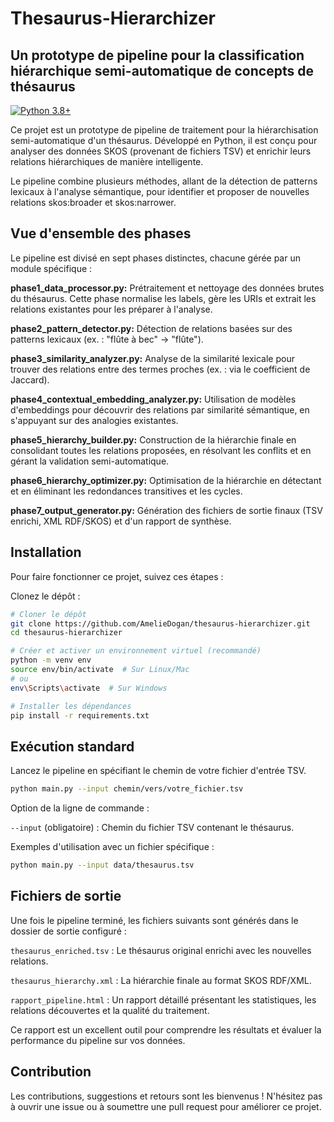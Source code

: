 # Thesaurus-Hierarchizer

## Un prototype de pipeline pour la classification hiérarchique semi-automatique de concepts de thésaurus

[![Python 3.8+](https://img.shields.io/badge/python-3.8+-blue.svg)](https://www.python.org/downloads/)

Ce projet est un prototype de pipeline de traitement pour la hiérarchisation semi-automatique d'un thésaurus. Développé en Python, il est conçu pour analyser des données SKOS (provenant de fichiers TSV) et enrichir leurs relations hiérarchiques de manière intelligente.

Le pipeline combine plusieurs méthodes, allant de la détection de patterns lexicaux à l'analyse sémantique, pour identifier et proposer de nouvelles relations skos:broader et skos:narrower.

## Vue d'ensemble des phases

Le pipeline est divisé en sept phases distinctes, chacune gérée par un module spécifique :

**phase1_data_processor.py:** Prétraitement et nettoyage des données brutes du thésaurus. Cette phase normalise les labels, gère les URIs et extrait les relations existantes pour les préparer à l'analyse.

**phase2_pattern_detector.py:** Détection de relations basées sur des patterns lexicaux (ex. : "flûte à bec" -> "flûte").

**phase3_similarity_analyzer.py:** Analyse de la similarité lexicale pour trouver des relations entre des termes proches (ex. : via le coefficient de Jaccard).

**phase4_contextual_embedding_analyzer.py:** Utilisation de modèles d'embeddings pour découvrir des relations par similarité sémantique, en s'appuyant sur des analogies existantes.

**phase5_hierarchy_builder.py:** Construction de la hiérarchie finale en consolidant toutes les relations proposées, en résolvant les conflits et en gérant la validation semi-automatique.

**phase6_hierarchy_optimizer.py:** Optimisation de la hiérarchie en détectant et en éliminant les redondances transitives et les cycles.

**phase7_output_generator.py:** Génération des fichiers de sortie finaux (TSV enrichi, XML RDF/SKOS) et d'un rapport de synthèse.

## Installation

Pour faire fonctionner ce projet, suivez ces étapes :

Clonez le dépôt :

```bash
# Cloner le dépôt
git clone https://github.com/AmelieDogan/thesaurus-hierarchizer.git
cd thesaurus-hierarchizer

# Créer et activer un environnement virtuel (recommandé)
python -m venv env
source env/bin/activate  # Sur Linux/Mac
# ou
env\Scripts\activate  # Sur Windows

# Installer les dépendances
pip install -r requirements.txt
```

## Exécution standard

Lancez le pipeline en spécifiant le chemin de votre fichier d'entrée TSV.

```bash
python main.py --input chemin/vers/votre_fichier.tsv
```

Option de la ligne de commande :

```--input``` (obligatoire) : Chemin du fichier TSV contenant le thésaurus.

Exemples d'utilisation avec un fichier spécifique :

```bash
python main.py --input data/thesaurus.tsv 
```

## Fichiers de sortie

Une fois le pipeline terminé, les fichiers suivants sont générés dans le dossier de sortie configuré :

```thesaurus_enriched.tsv``` : Le thésaurus original enrichi avec les nouvelles relations.

```thesaurus_hierarchy.xml``` : La hiérarchie finale au format SKOS RDF/XML.

```rapport_pipeline.html``` : Un rapport détaillé présentant les statistiques, les relations découvertes et la qualité du traitement.

Ce rapport est un excellent outil pour comprendre les résultats et évaluer la performance du pipeline sur vos données.

## Contribution

Les contributions, suggestions et retours sont les bienvenus ! N'hésitez pas à ouvrir une issue ou à soumettre une pull request pour améliorer ce projet.